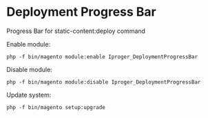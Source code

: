 # Deployment Progress Bar
Progress Bar for static-content:deploy command

Enable module:
```
php -f bin/magento module:enable Iproger_DeploymentProgressBar
```

Disable module:
```
php -f bin/magento module:disable Iproger_DeploymentProgressBar
```

Update system:
```
php -f bin/magento setup:upgrade
```